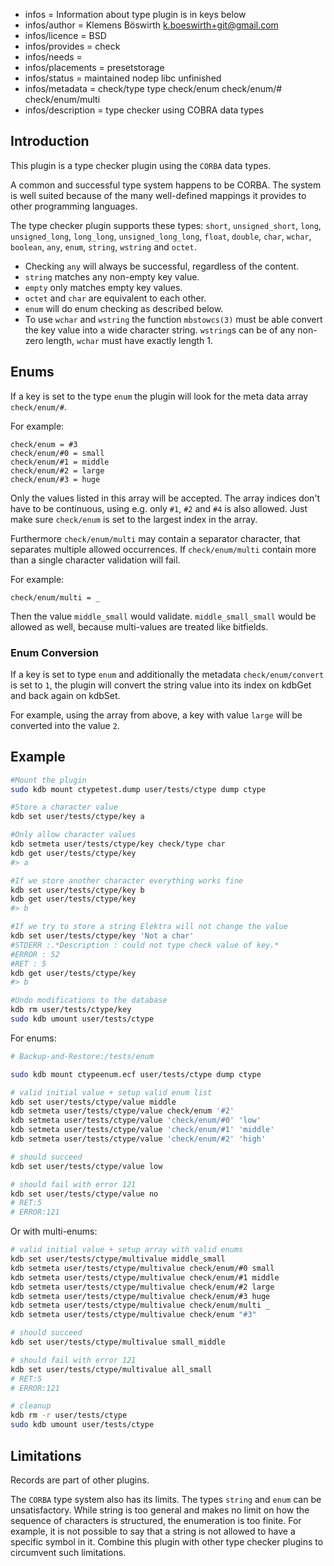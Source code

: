 - infos = Information about type plugin is in keys below
- infos/author = Klemens Böswirth <k.boeswirth+git@gmail.com>
- infos/licence = BSD
- infos/provides = check
- infos/needs =
- infos/placements = presetstorage
- infos/status = maintained nodep libc unfinished
- infos/metadata = check/type type check/enum check/enum/# check/enum/multi
- infos/description = type checker using COBRA data types

## Introduction

This plugin is a type checker plugin using the `CORBA` data types.

A common and successful type system happens to be CORBA. The system is well suited because of the many well-defined
mappings it provides to other programming languages.

The type checker plugin supports these types:
`short`, `unsigned_short`, `long`, `unsigned_long`, `long_long`, `unsigned_long_long`, `float`, `double`, `char`, `wchar`, `boolean`, 
`any`, `enum`, `string`, `wstring` and `octet`.

- Checking `any` will always be successful, regardless of the content.
- `string` matches any non-empty key value.
- `empty` only matches empty key values.
- `octet` and `char` are equivalent to each other.
- `enum` will do enum checking as described below.
- To use `wchar` and `wstring` the function `mbstowcs(3)` must be able convert the key value into a wide character string. `wstring`s can
be of any non-zero length, `wchar` must have exactly length 1.

## Enums

If a key is set to the type `enum` the plugin will look for the meta data array `check/enum/#`.

For example:

    check/enum = #3
    check/enum/#0 = small
    check/enum/#1 = middle
    check/enum/#2 = large
    check/enum/#3 = huge

Only the values listed in this array will be accepted. The array indices don't have to be continuous, using e.g. only `#1`, `#2` and
`#4` is also allowed. Just make sure `check/enum` is set to the largest index in the array.

Furthermore `check/enum/multi` may contain a separator character, that separates multiple allowed occurrences.
If `check/enum/multi` contain more than a single character validation will fail.

For example:

    check/enum/multi = _

Then the value `middle_small` would validate. `middle_small_small` would be allowed as well, because multi-values are treated like bitfields.


### Enum Conversion

If a key is set to type `enum` and additionally the metadata `check/enum/convert` is set to `1`, the plugin will convert the string value
into its index on kdbGet and back again on kdbSet.

For example, using the array from above, a key with value `large` will be converted into the value `2`.

## Example

```sh
#Mount the plugin
sudo kdb mount ctypetest.dump user/tests/ctype dump ctype

#Store a character value
kdb set user/tests/ctype/key a

#Only allow character values
kdb setmeta user/tests/ctype/key check/type char
kdb get user/tests/ctype/key
#> a

#If we store another character everything works fine
kdb set user/tests/ctype/key b
kdb get user/tests/ctype/key
#> b

#If we try to store a string Elektra will not change the value
kdb set user/tests/ctype/key 'Not a char'
#STDERR :.*Description : could not type check value of key.*
#ERROR : 52
#RET : 5
kdb get user/tests/ctype/key
#> b

#Undo modifications to the database
kdb rm user/tests/ctype/key
sudo kdb umount user/tests/ctype
```

For enums:
```sh
# Backup-and-Restore:/tests/enum

sudo kdb mount ctypeenum.ecf user/tests/ctype dump ctype

# valid initial value + setup valid enum list
kdb set user/tests/ctype/value middle
kdb setmeta user/tests/ctype/value check/enum '#2'
kdb setmeta user/tests/ctype/value 'check/enum/#0' 'low'
kdb setmeta user/tests/ctype/value 'check/enum/#1' 'middle'
kdb setmeta user/tests/ctype/value 'check/enum/#2' 'high'

# should succeed
kdb set user/tests/ctype/value low

# should fail with error 121
kdb set user/tests/ctype/value no
# RET:5
# ERROR:121
```
Or with multi-enums:
```sh
# valid initial value + setup array with valid enums
kdb set user/tests/ctype/multivalue middle_small
kdb setmeta user/tests/ctype/multivalue check/enum/#0 small
kdb setmeta user/tests/ctype/multivalue check/enum/#1 middle
kdb setmeta user/tests/ctype/multivalue check/enum/#2 large
kdb setmeta user/tests/ctype/multivalue check/enum/#3 huge
kdb setmeta user/tests/ctype/multivalue check/enum/multi _
kdb setmeta user/tests/ctype/multivalue check/enum "#3"

# should succeed
kdb set user/tests/ctype/multivalue small_middle

# should fail with error 121
kdb set user/tests/ctype/multivalue all_small
# RET:5
# ERROR:121

# cleanup
kdb rm -r user/tests/ctype
sudo kdb umount user/tests/ctype
```

## Limitations

Records are part of other plugins.

The `CORBA` type system also has its limits. The types `string` and
`enum`  can be unsatisfactory. While string is too general
and makes no limit on how the sequence of characters is structured,
the enumeration is too finite. For example, it is not possible to say
that a string is not allowed to have a specific symbol in it.
Combine this plugin with other type checker plugins to circumvent
such limitations.
